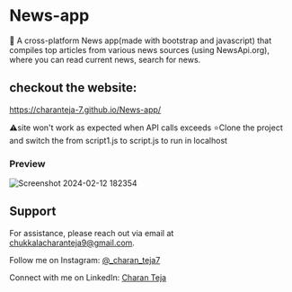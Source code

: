 # News-app
🚀 A cross-platform News app(made with bootstrap and javascript) that compiles top articles from various news sources (using NewsApi.org), where you can read current news, search for news.

## checkout the website:
https://charanteja-7.github.io/News-app/

⚠️site won't work as expected when API calls exceeds
⭐Clone the project and switch the from script1.js to script.js to run in localhost


### Preview
![Screenshot 2024-02-12 182354](https://github.com/charanteja-7/News-app/assets/149792997/3c38004d-8edc-48da-8347-3393e44dbd36)


## Support

For assistance, please reach out via email at chukkalacharanteja9@gmail.com.

Follow me on Instagram: [@_charan_teja7](https://www.instagram.com/_charan_teja7/)

Connect with me on LinkedIn: [Charan Teja](https://www.linkedin.com/in/charanteja177/)
